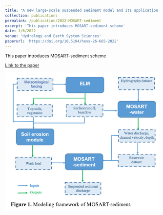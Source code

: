 ```yaml
---
title: "A new large-scale suspended sediment model and its application over the United States"
collection: publications
permalink: /publication/2022-MOSART-sediment
excerpt: 'This paper introduces MOSART-sediment scheme'
date: 1/6/2022
venue: 'Hydrology and Earth System Sciences'
paperurl: 'https://doi.org/10.5194/hess-26-665-2022'
---
```

This paper introduces MOSART-sediment scheme

[Link to the paper](https://doi.org/10.5194/hess-26-665-2022)

![image](../images/papers/2022-MOSART-sediment.png)
